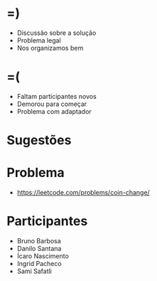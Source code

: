 =)
==

- Discussão sobre a solução
- Problema legal
- Nos organizamos bem

=(
==

- Faltam participantes novos
- Demorou para começar
- Problema com adaptador

Sugestões
=========

Problema
========

- https://leetcode.com/problems/coin-change/

Participantes
=============

- Bruno Barbosa
- Danilo Santana
- Ícaro Nascimento
- Ingrid Pacheco
- Sami Safatli